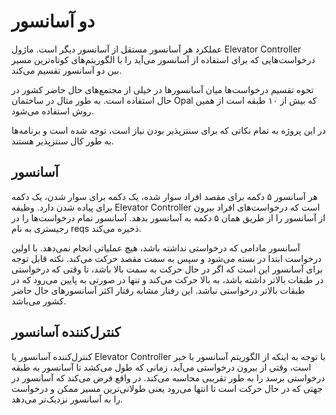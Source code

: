 # دو آسانسور

 عملکرد هر آسانسور مستقل از آسانسور دیگر است. 
 ماژول 
 Elevator Controller
 درخواست‌هایی که برای استفاده از آسانسور می‌آید را با الگوریتم‌های کوتاه‌ترین مسیر بین دو آسانسور تقسیم می‌کند.

تحوه تقسیم درخواست‌ها میان آسانسورها در خیلی از مجتمع‌های حال حاضر کشور در حال استفاده است. به طور مثال در ساختمان
Opal
که بیش از ۱۰ طبقه است از همین روش استفاده می‌شود.

در این پروژه به تمام نکاتی که برای سنتزپذیر بودن نیاز است، توجه شده است و برنامه‌ها به طور کال سنتزپذیر هستند.

## آسانسور

هر آسانسور ۵ دکمه برای مقصد افراد سوار شده، یک دکمه برای سوار شدن، یک دکمه برای پیاده شدن دارد. وظیفه
Elevator Controller 
است که درخواست‌های افراد بیرون از آسانسور را از طریق همان ۵ دکمه به آسانسور بدهد. آسانسور تمام درخواست‌ها را در رجیستری به نام
reqs
ذخیره می‌کند. 

آسانسور مادامی که درخواستی نداشته باشد، هیچ عملیاتی انجام نمی‌دهد. با اولین درخواست ابتدا در بسته می‌شود و سپس به سمت مقصد حرکت می‌کند. نکته قابل توجه برای آسانسور این است که اگر در حال حرکت به سمت بالا باشد، تا وقتی که درخواستی در طبقات بالاتر داشته باشد، به بالا حرکت می‌کند و تنها در صورتی به پایین می‌رود که در طبقات بالاتر درخواستی نباشد. این رفتار مشابه رفتار اکثر آسانسورهای حال حاضر کشور می‌باشد.

## کنترل‌کننده آسانسور

کنترل‌کننده آسانسور یا
Elevator Controller
با توجه به اینکه از الگوریتم آسانسور با خبر است، وقتی از بیرون درخواستی می‌آید، زمانی که طول می‌کشد تا آسانسور به طبقه درخواستی برسد را به طور تقریبی محاسبه می‌کند. در واقع فرض می‌کند که آسانسور در جهتی که در حال حرکت است تا انتها می‌رود یعنی طولانی‌ترین مسیر ممکن و درخواست را به آسانسور نزدیک‌تر می‌دهد.